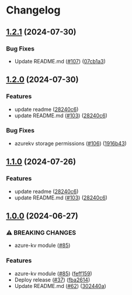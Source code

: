 # Changelog

## [1.2.1](https://github.com/prefapp/tfm/compare/azure-kv-v1.2.0...azure-kv-v1.2.1) (2024-07-30)


### Bug Fixes

* Update README.md ([#107](https://github.com/prefapp/tfm/issues/107)) ([07cb1a3](https://github.com/prefapp/tfm/commit/07cb1a351f9e732ee4c1cc36d19e6c1a9e15f37b))

## [1.2.0](https://github.com/prefapp/tfm/compare/azure-kv-v1.1.0...azure-kv-v1.2.0) (2024-07-30)


### Features

* update readme ([28240c6](https://github.com/prefapp/tfm/commit/28240c68637467d99696a1118bcf5984e266e7a8))
* update README.md ([#103](https://github.com/prefapp/tfm/issues/103)) ([28240c6](https://github.com/prefapp/tfm/commit/28240c68637467d99696a1118bcf5984e266e7a8))


### Bug Fixes

* azurekv storage permissions ([#106](https://github.com/prefapp/tfm/issues/106)) ([1916b43](https://github.com/prefapp/tfm/commit/1916b43784d415fb286584a47b70715291ded24a))

## [1.1.0](https://github.com/prefapp/tfm/compare/azure-kv-v1.0.0...azure-kv-v1.1.0) (2024-07-26)


### Features

* update readme ([28240c6](https://github.com/prefapp/tfm/commit/28240c68637467d99696a1118bcf5984e266e7a8))
* update README.md ([#103](https://github.com/prefapp/tfm/issues/103)) ([28240c6](https://github.com/prefapp/tfm/commit/28240c68637467d99696a1118bcf5984e266e7a8))

## [1.0.0](https://github.com/prefapp/tfm/compare/azure-kv-v0.1.0...azure-kv-v1.0.0) (2024-06-27)


### ⚠ BREAKING CHANGES

* azure-kv module ([#85](https://github.com/prefapp/tfm/issues/85))

### Features

* azure-kv module ([#85](https://github.com/prefapp/tfm/issues/85)) ([feff159](https://github.com/prefapp/tfm/commit/feff159d011cc31c745888ec540866d7cf31f8ef))
* Deploy release ([#37](https://github.com/prefapp/tfm/issues/37)) ([fba2614](https://github.com/prefapp/tfm/commit/fba2614fb284cf9d960be53c7c123ceaf08cecfa))
* Update README.md ([#62](https://github.com/prefapp/tfm/issues/62)) ([302440a](https://github.com/prefapp/tfm/commit/302440a79ea0e4883b6583e3540deac7bac6c307))
